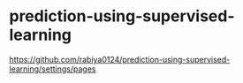 # prediction-using-supervised-learning
https://github.com/rabiya0124/prediction-using-supervised-learning/settings/pages
